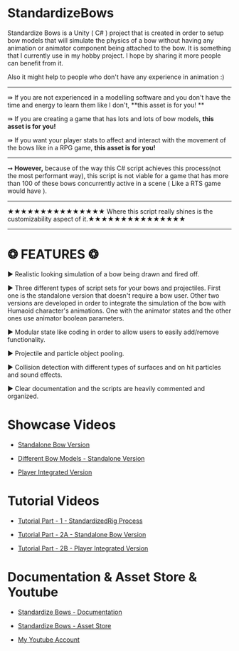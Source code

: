# StandardizeBows
Standardize Bows is a Unity ( C# ) project that is created in order to setup bow models that will simulate the physics of a bow without having any animation or animator component being attached to the bow. It is something that I currently use in my hobby project. I hope by sharing it more people can benefit from it.

Also it might help to people who don't have any experience in animation :)

---

⇛ If you are not experienced in a modelling software and you don't have the time and energy to learn them like I don't, **this asset is for you! **

⇛ If you are creating a game that has lots and lots of bow models, **this asset is for you!** 

⇛ If you want your player stats to affect and interact with the movement of the bows like in a RPG game, **this asset is for you!** 

---

⇝ **However,** because of the way this C# script achieves this process(not the most performant way), this script is not viable for a game that has more than 100 of these bows concurrently active in a scene ( Like a RTS game would have ). 

---

★★★★★★★★★★★★★★★ Where this script really shines is the customizability aspect of it.★★★★★★★★★★★★★★★

---

# ❂ FEATURES ❂ 

► Realistic looking simulation of a bow being drawn and fired off. 

► Three different types of script sets for your bows and projectiles. First one is the standalone version that doesn't require a bow user. Other two versions are developed in order to integrate the simulation of the bow with Humaoid character's animations. One with the animator states and the other ones use animator boolean parameters. 

► Modular state like coding in order to allow users to easily add/remove functionality. 

► Projectile and particle object pooling. 

► Collision detection with different types of surfaces and on hit particles and sound effects. 

► Clear documentation and the scripts are heavily commented and organized. 

# Showcase Videos

* [Standalone Bow Version](https://youtu.be/UN7AWzPihGg)

* [Different Bow Models - Standalone Version](https://youtu.be/M18QIPQ9wFE)

* [Player Integrated Version](https://youtu.be/zEGKLUMUr0k)

# Tutorial Videos

* [Tutorial Part - 1 - StandardizedRig Process](https://youtu.be/e0Ch9-XPdtU)

* [Tutorial Part - 2A - Standalone Bow Version](https://youtu.be/s6zvTjLwbR4)

* [Tutorial Part - 2B - Player Integrated Version](https://youtu.be/ic9Tlx7flIY)

# Documentation & Asset Store & Youtube

* [Standardize Bows - Documentation](https://docs.google.com/document/d/1WQrHb0WXIHjRbb64JqA_QW6O-Yow9acdayFbsdy4ARk/edit?usp=sharing)

* [Standardize Bows - Asset Store](https://assetstore.unity.com/packages/tools/animation/standardize-bows-139068)

* [My Youtube Account](https://www.youtube.com/channel/UCg0QBQFEAHstDN3rXLveg5w)
